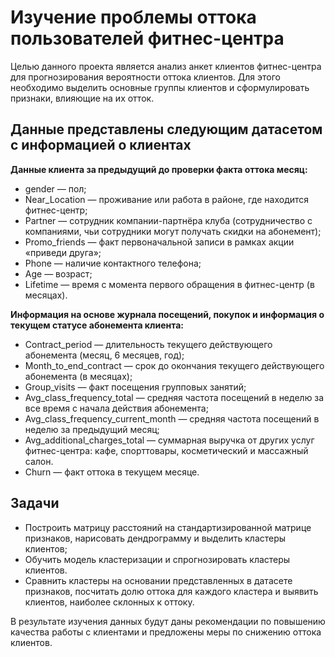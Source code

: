 Изучение проблемы оттока пользователей фитнес-центра
=============

Целью данного проекта является анализ анкет клиентов фитнес-центра для прогнозирования вероятности оттока клиентов. Для этого необходимо выделить основные группы клиентов и сформулировать признаки, влияющие на их отток.

Данные представлены следующим датасетом с информацией о клиентах
-------------
**Данные клиента за предыдущий до проверки факта оттока месяц:**
* gender — пол;
* Near_Location — проживание или работа в районе, где находится фитнес-центр;
* Partner — сотрудник компании-партнёра клуба (сотрудничество с компаниями, чьи сотрудники могут получать скидки на абонемент);
* Promo_friends — факт первоначальной записи в рамках акции «приведи друга»;
* Phone — наличие контактного телефона;
* Age — возраст;
* Lifetime — время с момента первого обращения в фитнес-центр (в месяцах).

**Информация на основе журнала посещений, покупок и информация о текущем статусе абонемента клиента:**

* Contract_period — длительность текущего действующего абонемента (месяц, 6 месяцев, год);
* Month_to_end_contract — срок до окончания текущего действующего абонемента (в месяцах);
* Group_visits — факт посещения групповых занятий;
* Avg_class_frequency_total — средняя частота посещений в неделю за все время с начала действия абонемента;
* Avg_class_frequency_current_month — средняя частота посещений в неделю за предыдущий месяц;
* Avg_additional_charges_total — суммарная выручка от других услуг фитнес-центра: кафе, спорттовары, косметический и массажный салон.
* Churn — факт оттока в текущем месяце.

Задачи
-------------
* Построить матрицу расстояний на стандартизированной матрице признаков, нарисовать дендрограмму и выделить кластеры клиентов;
* Обучить модель кластеризации и спрогнозировать кластеры клиентов.
* Сравнить кластеры на основании представленных в датасете признаков, посчитать долю оттока для каждого кластера и выявить клиентов, наиболее склонных к оттоку.

В результате изучения данных будут даны рекомендации по повышению качества работы с клиентами и предложены меры по снижению оттока клиентов.
